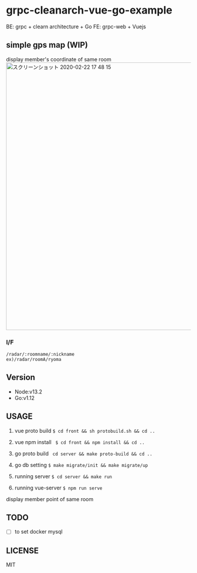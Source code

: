 # grpc-cleanarch-vue-go-example
BE: grpc + clearn architecture + Go
FE: grpc-web + Vuejs

## simple gps map (WIP)
display member's coordinate of same room
<img width="727" alt="スクリーンショット 2020-02-22 17 48 15" src="https://user-images.githubusercontent.com/21288308/75089409-d3cde780-559b-11ea-9bf1-f63eafa62f04.png">



### I/F
```
/radar/:roomname/:nickname
ex)/radar/roomA/ryoma
```

## Version
- Node:v13.2
- Go:v1.12

## USAGE
1. vue proto build
``` $ cd front && sh protobuild.sh && cd ..  ```

2. vue npm install
``` $ cd front && npm install && cd ..```

2. go proto build
``` cd server && make proto-build && cd ..```

3. go db setting
```$ make migrate/init && make migrate/up ```

4. running server
```$ cd server && make run ```

5. running vue-server
```$ npm run serve ```

display member point of same room

## TODO
- [ ] to set docker mysql

## LICENSE
MIT
